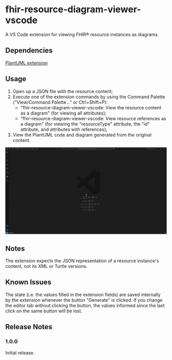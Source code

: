# fhir-resource-diagram-viewer-vscode
A VS Code extension for viewing FHIR® resource instances as diagrams.

## Dependencies
[PlantUML extension](https://marketplace.visualstudio.com/items?itemName=jebbs.plantuml)

## Usage
1. Open up a JSON file with the resource content;
2. Execute one of the extension commands by using the Command Palette ("View/Command Palette..." or Ctrl+Shift+P):
    * "fhir-resource-diagram-viewer-vscode: View the resource content as a diagram" (for viewing all attributes);
    * "fhir-resource-diagram-viewer-vscode: View resource references as a diagram" (for viewing the "resourceType" attribute, the "id" attribute, and attributes with references);
3. View the PlantUML code and diagram generated from the original content.

![Extension usage](resources/images/extension_usage.gif)

## Notes
The extension expects the JSON representation of a resource instance's content, not its XML or Turtle versions.

## Known Issues
The state (i.e. the values filled in the extension fields) are saved internally by the extension whenever the button "Generate" is clicked. If you change the editor tab without clicking the button, the values informed since the last click on the same button will be lost.

## Release Notes

### 1.0.0

Initial release.
